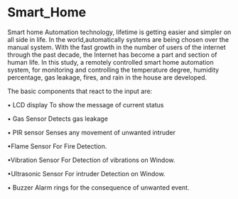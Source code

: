 # Smart_Home
Smart home Automation technology, lifetime is getting easier and simpler on all side in life. In the world,automatically systems are being chosen over the manual system. With the fast growth in the number of users of the internet through the past decade, the Internet has become a part and section of human life. In this study, a remotely controlled smart home automation system, for monitoring and controlling the temperature degree, humidity percentage, gas leakage, fires, and rain in the house are developed.

The basic components that react to the input are: 

• LCD display
To show the message of current status

• Gas Sensor
Detects gas leakage

• PIR sensor
Senses any movement of unwanted intruder

•Flame Sensor
For Fire Detection.

•Vibration Sensor
For Detection of vibrations on Window.

•Ultrasonic Sensor
For intruder Detection on Window.

• Buzzer
Alarm rings for the consequence of unwanted event.
